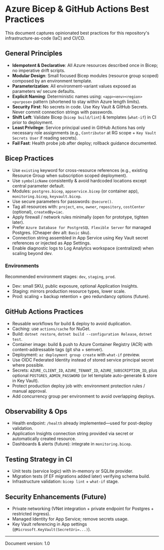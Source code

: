 # Azure Bicep & GitHub Actions Best Practices

This document captures opinionated best practices for this repository's infrastructure-as-code (IaC) and CI/CD.

## General Principles
- **Idempotent & Declarative**: All Azure resources described once in Bicep; no imperative drift scripts.
- **Modular Design**: Small focused Bicep modules (resource group scoped) composed by an environment template.
- **Parameterization**: All environment-variant values exposed as parameters w/ secure defaults.
- **Explicit Naming**: Deterministic names using: `<app><env><region><purpose>` pattern (shortened to stay within Azure length limits).
- **Security First**: No secrets in code. Use Key Vault & GitHub Secrets. Never commit connection strings with passwords.
- **Shift Left**: Validate Bicep (`bicep build/lint`) & templates (`what-if`) in CI prior to deployment.
- **Least Privilege**: Service principal used in GitHub Actions has only necessary role assignments (e.g., `Contributor` at RG scope + `Key Vault Secrets User` if reading secrets).
- **Fail Fast**: Health probe job after deploy; rollback guidance documented.

## Bicep Practices
- Use `existing` keyword for cross-resource references (e.g., existing Resource Group when subscription scoped deployment).
- Use `symbolicName` consistently & avoid hardcoded locations except central parameter default.
- Modules: `postgres.bicep`, `appservice.bicep` (or container app), `monitoring.bicep`, `keyvault.bicep`.
- Use secure parameters for passwords: `@secure()`.
- Tag all resources with: `project`, `env`, `owner`, `repository`, `costCenter` (optional), `createdBy=iac`.
- Apply firewall / network rules minimally (open for prototype, tighten later).
- Prefer `Azure Database for PostgreSQL Flexible Server` for managed Postgres. (Cheaper dev alt: `Basic` sku).
- Connection string assembled in App Service using Key Vault secret references or injected as App Settings.
- Enable diagnostic logs to Log Analytics workspace (centralized) when scaling beyond dev.

### Environments
Recommended environment stages: `dev`, `staging`, `prod`.
- Dev: small SKU, public exposure, optional Application Insights.
- Staging: mirrors production resource types, lower scale.
- Prod: scaling + backup retention + geo redundancy options (future).

## GitHub Actions Practices
- Reusable workflows for build & deploy to avoid duplication.
- Caching: use `actions/cache` for NuGet.
- Build: `dotnet restore`, `dotnet build --configuration Release`, `dotnet test`.
- Container image: build & push to Azure Container Registry (ACR) with content-addressable tags (git sha + semver).
- Deployment: `az deployment group create` with `what-if` preview.
- Use OIDC Federated Identity instead of stored service principal secret where possible.
- Secrets: `AZURE_CLIENT_ID`, `AZURE_TENANT_ID`, `AZURE_SUBSCRIPTION_ID`, plus optional `POSTGRES_ADMIN_PASSWORD` (or let template auto-generate & store in Key Vault).
- Protect production deploy job with: environment protection rules / manual approval.
- Add concurrency group per environment to avoid overlapping deploys.

## Observability & Ops
- Health endpoint: `/health` already implemented—used for post-deploy validation.
- Application Insights connection string provided via secret or automatically created resource.
- Dashboards & alerts (future): integrate in `monitoring.bicep`.

## Testing Strategy in CI
- Unit tests (service logic) with in-memory or SQLite provider.
- Migration tests (if EF migrations added later) verifying schema build.
- Infrastructure validation: `bicep lint` + `what-if` stage.

## Security Enhancements (Future)
- Private networking (VNet integration + private endpoint for Postgres + restricted ingress).
- Managed Identity for App Service; remove secrets usage.
- Key Vault referencing in App settings (`@Microsoft.KeyVault(SecretUri=...)`).

---
Document version: 1.0
